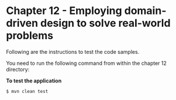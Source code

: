 # Chapter 12 - Employing domain-driven design to solve real-world problems
Following are the instructions to test the code samples.

You need to run the following command from within the chapter 12 directory:

**To test the application**
```
$ mvn clean test
```